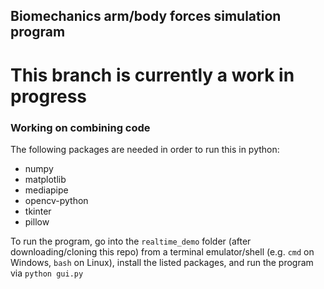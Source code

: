 
## Biomechanics arm/body forces simulation program

# This branch is currently a work in progress
### Working on combining code

The following packages are needed in order to run this in python:
- numpy
- matplotlib
- mediapipe
- opencv-python
- tkinter
- pillow

To run the program, go into the `realtime_demo` folder (after downloading/cloning this repo) from a terminal emulator/shell (e.g. `cmd` on Windows, `bash` on Linux), install the listed packages, and run the program via `python gui.py`
